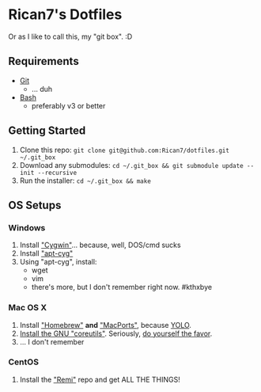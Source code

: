 # Rican7's Dotfiles

Or as I like to call this, my "git box". :D

## Requirements

- [Git][git]
    - ... duh
- [Bash][bash]
    -  preferably v3 or better


## Getting Started

1. Clone this repo: `git clone git@github.com:Rican7/dotfiles.git ~/.git_box`
2. Download any submodules: `cd ~/.git_box && git submodule update --init --recursive`
3. Run the installer: `cd ~/.git_box && make`


## OS Setups

### Windows

1. Install ["Cygwin"][cygwin]... because, well, DOS/cmd sucks
2. Install ["apt-cyg"][aptcyg]
3. Using "apt-cyg", install:
    - wget
	- vim
	- there's more, but I don't remember right now. #kthxbye

### Mac OS X

1. Install ["Homebrew"][homebrew] **and** ["MacPorts"][macports], because [YOLO][port-brew-tweet].
2. [Install the GNU "coreutils"][stackoverflow-coreutils]. Seriously, [do yourself the favor][brew-coreutils-tweet].
3. ... I don't remember

### CentOS

1. Install the ["Remi"][remi] repo and get ALL THE THINGS!

 [git]: https://git-scm.com/
 [bash]: https://www.gnu.org/software/bash/
 [cygwin]: http://cygwin.com/install.html
 [aptcyg]: https://code.google.com/p/apt-cyg/
 [homebrew]: http://mxcl.github.io/homebrew/
 [macports]: http://www.macports.org/
 [port-brew-tweet]: https://twitter.com/brianleroux/status/346581119157800962
 [stackoverflow-coreutils]: http://apple.stackexchange.com/a/69332/66708
 [brew-coreutils-tweet]: https://twitter.com/trevorsuarez/status/373146388659716096
 [remi]: http://blog.famillecollet.com/pages/Config-en

